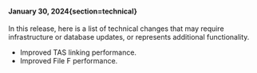 #### January 30, 2024{section=technical}

In this release, here is a list of technical changes that may require infrastructure or database updates, or represents additional functionality.

* Improved TAS linking performance.
* Improved File F performance.

